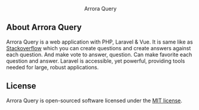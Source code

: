 <p align="center">Arrora Query</p>


## About Arrora Query

Arrora Query is a web application with PHP, Laravel & Vue. It is same like as [Stackoverflow](https://stackoverflow.com) which you can create questions and create answers against each question. And make vote to answer, question. Can make favorite each question and answer.
Laravel is accessible, yet powerful, providing tools needed for large, robust applications.


## License

Arrora Query is open-sourced software licensed under the [MIT license](https://opensource.org/licenses/MIT).
